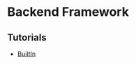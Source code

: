# Backend Framework

## Tutorials

- [BuiltIn](https://builtin.com/articles/build-express-app-typescript)